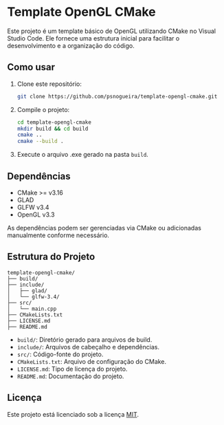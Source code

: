# Template OpenGL CMake

Este projeto é um template básico de OpenGL utilizando CMake no Visual Studio Code. Ele fornece uma estrutura inicial para facilitar o desenvolvimento e a organização do código.

## Como usar

1. Clone este repositório:
    ```bash
    git clone https://github.com/psnogueira/template-opengl-cmake.git
    ```
2. Compile o projeto:
    ```bash
    cd template-opengl-cmake
    mkdir build && cd build
    cmake ..
    cmake --build .
    ```
3. Execute o arquivo .exe gerado na pasta `build`.

## Dependências

- CMake >= v3.16
- GLAD
- GLFW v3.4
- OpenGL v3.3

As dependências podem ser gerenciadas via CMake ou adicionadas manualmente conforme necessário.

## Estrutura do Projeto

```
template-opengl-cmake/
├── build/
├── include/
│   ├── glad/
│   └── glfw-3.4/
├── src/
│   └── main.cpp
├── CMakeLists.txt
├── LICENSE.md
├── README.md
```

- `build/`: Diretório gerado para arquivos de build.
- `include/`: Arquivos de cabeçalho e dependências.
- `src/`: Código-fonte do projeto.
- `CMakeLists.txt`: Arquivo de configuração do CMake.
- `LICENSE.md`: Tipo de licença do projeto.
- `README.md`: Documentação do projeto.

## Licença

Este projeto está licenciado sob a licença [MIT](LICENSE.md).